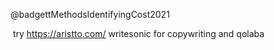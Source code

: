 @badgettMethodsIdentifyingCost2021



 try https://aristto.com/
writesonic for copywriting 
and qolaba

